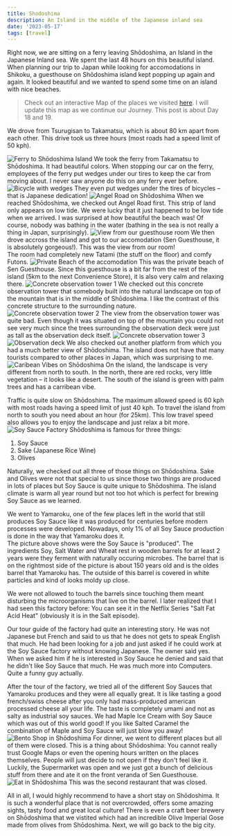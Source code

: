 ```yaml
---
title: Shodoshima
description: An Island in the middle of the Japanese inland sea
date: '2023-05-17'
tags: [travel]
---
```


Right now, we are sitting on a ferry leaving Shōdoshima, an Island in the Japanese Inland sea. We spent the last 48 hours on this beautiful island.  
When planning our trip to Japan while looking for accomodations in Shikoku, a guesthouse on Shōdoshima island kept popping up again and again. It looked beautiful and we wanted to spend some time on an island with nice beaches.


> Check out an interactive Map of the places we visited [here](https://wanderlog.com/view/ipgoeoyijw/japan-trip/shared). I will update this map as we continue our Journey. This post is about Day 18 and 19.

We drove from Tsurugisan to Takamatsu, which is about 80 km apart from each other. This drive took us three hours (most roads had a speed limit of 50 kph).

![Ferry to Shōdoshima Island](/images/japan19/2023-05-15_133924_00.jpg)
We took the ferry from Takamatsu to Shōdoshima. It had beautiful colors. When stopping our car on the ferry, employees of the ferry put wedges under our tires to keep the car from moving about. I never saw anyone do this on any ferry ever before.
![Bicycle with wedges](/images/japan19/2023-05-15_123538_00.JPG)
They even put wedges under the tires of bicycles – that is Japanese dedication!
![Angel Road on Shōdoshima](/images/japan19/2023-05-15_140918_00.JPG)
When we reached Shōdoshima, we checked out Angel Road first. This strip of land only appears on low tide. We were lucky that it just happened to be low tide when we arrived. I was surprised at how beautiful the beach was! Of course, nobody was bathing in the water (bathing in the sea is not really a thing in Japan, surprisingly).
![View from our guesthouse room](/images/japan19/2023-05-15_155021_00.jpg)
We then drove accross the island and got to our accomodation (Sen Guesthouse, it is absolutely gorgeous!). This was the view from our room!  
The room had completely new Tatami (the stuff on the floor) and comfy Futons.
![Private Beach of the accomodation](/images/japan19/2023-05-15_163954_00.JPG)
This was the private beach of Sen Guesthouse. Since this guesthouse is a bit far from the rest of the island (5km to the next Convenience Store), it is also very calm and relaxing there.
![Concrete observation tower 1](/images/japan19/2023-05-16_094654_00.JPG)
We checked out this concrete observation tower that somebody built into the natural landscape on top of the mountain that is in the middle of Shōdoshima. I like the contrast of this concrete structure to the surrounding nature.
![Concrete observation tower 2](/images/japan19/2023-05-16_095023_00.JPG)
The view from the observation tower was quite bad. Even though it was situated on top of the mountain you could not see very much since the trees surrounding the observation deck were just as tall as the observation deck itself.
![Concrete observation tower 3](/images/japan19/2023-05-16_095254_00.JPG)
![Observation deck](/images/japan19/2023-05-16_100136_00.JPG)
We also checked out another platform from which you had a much better view of Shōdoshima. The island does not have that many tourists compared to other places in Japan, which was surprising to me.
![Caribean Vibes on Shōdoshima](/images/japan19/2023-05-16_112439_00.JPG)
On the island, the landscape is very different from north to south. In the north, there are red rocks, very little vegetation – it looks like a desert. The south of the island is green with palm trees and has a carribean vibe.

Traffic is quite slow on Shōdoshima. The maximum allowed speed is 60 kph with most roads having a speed limit of just 40 kph. To travel the island from north to south you need about an hour (for 25km). This low travel speed also allows you to enjoy the landscape and just relax a bit more.
![Soy Sauce Factory](/images/japan19/2023-05-16_133656_00.JPG)
Shōdoshima is famous for three things:

1. Soy Sauce
2. Sake (Japanese Rice Wine)
3. Olives

Naturally, we checked out all three of those things on Shōdoshima. Sake and Olives were not that special to us since those two things are produced in lots of places but Soy Sauce is quite unique to Shōdoshima. The island climate is warm all year round but not too hot which is perfect for brewing Soy Sauce as we learned.

We went to Yamaroku, one of the few places left in the world that still produces Soy Sauce like it was produced for centuries before modern processes were developed. Nowadays, only 1% of all Soy Sauce production is done in the way that Yamaroku does it.  
The picture above shows were the Soy Sauce is "produced". The ingredients Soy, Salt Water and Wheat rest in wooden barrels for at least 2 years were they ferment with naturally occuring microbes. The barrel that is on the rightmost side of the picture is about 150 years old and is the oldes barrel that Yamaroku has. The outside of this barrel is covered in white particles and kind of looks moldy up close.

We were not allowed to touch the barrels since touching them meant disturbing the microorganisms that live on the barrel. I later realized that I had seen this factory before: You can see it in the Netflix Series "Salt Fat Acid Heat" (obviously it is in the Salt episode).

Our tour guide of the factory had quite an interesting story. He was not Japanese but French and said to us that he does not gets to speak English that much. He had been looking for a job and just asked if he could work at the Soy Sauce factory without knowing Japanese. The owner said yes.  
When we asked him if he is interested in Soy Sauce he denied and said that he didn't like Soy Sauce that much. He was much more into Computers. Quite a funny guy actually.

After the tour of the factory, we tried all of the different Soy Sauces that Yamaroku produces and they were all equally great. It is like tasting a good french/swiss cheese after you only had mass-produced american processed cheese all your life. The taste is completely umami and not as salty as industrial soy sauces. We had Maple Ice Cream with Soy Sauce which was out of this world good! If you like Salted Caramel the combination of Maple and Soy Sauce will just blow you away!
![Bento Shop in Shōdoshima](/images/japan19/2023-05-16_173926_00.JPG)
For dinner, we went to different places but all of them were closed. This is a thing about Shōdoshima: You cannot really trust Google Maps or even the opening hours written on the places themselves. People will just decide to not open if they don't feel like it. Luckily, the Supermarket was open and we just got a bunch of delicious stuff from there and ate it on the front veranda of Sen Guesthouse.
![Eat in Shōdoshima](/images/japan19/2023-05-16_175553_00.JPG)
This was the second restaurant that was closed.

All in all, I would highly recommend to have a short stay on Shōdoshima. It is such a wonderful place that is not overcrowded, offers some amazing sights, tasty food and great local culture! There is even a craft beer brewery on Shōdoshima that we vistited which had an incredible Olive Imperial Gose made from olives from Shōdoshima. Next, we will go back to the big city.